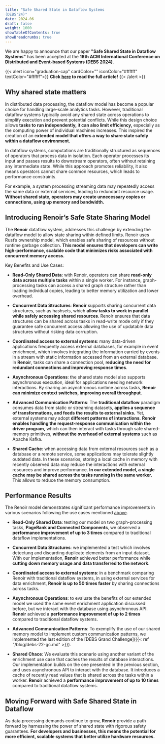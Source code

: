 ```yaml
---
title: "Safe Shared State in Dataflow Systems
(DEBS'24)"
date: 2024-06
draft: false
weight: 1000
showTableOfContents: true
showBreadcrumbs: true
---
```


We are happy to announce that our paper **"Safe Shared State in Dataflow Systems"** has been accepted at the **18th ACM International Conference on Distributed and Event-based Systems (DEBS 2024)**.

{{< alert icon="graduation-cap" cardColor="" iconColor="#ffffff" textColor="#ffffff">}}
**Click 
[here](https://dl.acm.org/doi/10.1145/3629104.3666029)
to read the full article!**
{{< /alert >}}

## Why shared state matters

In distributed data processing, the dataflow model has become a popular choice for handling large-scale analytics tasks. However, traditional dataflow systems typically avoid any shared state across operations to simplify execution and prevent potential conflicts. While this design choice allows **tasks to run independently, it can also limit efficiency,** especially as the computing power of individual machines increases. This inspired the creation of an e**xtended model that offers a way to share state safely within a dataflow environment.**

In dataflow systems, computations are traditionally structured as sequences of operators that process data in isolation. Each operator processes its input and passes results to downstream operators, often without retaining any intermediate state. While this approach promotes reliability, it also means operators cannot share common resources, which leads to performance constraints.

For example, a system processing streaming data may repeatedly access the same data or external services, leading to redundant resource usage. **Without shared state, operators may create unnecessary copies or connections, using up memory and bandwidth.**

## Introducing Renoir’s Safe State Sharing Model
The **Renoir** dataflow system, addresses this challenge by extending the dataflow model to allow state sharing within defined limits. Renoir uses Rust’s ownership model, which enables safe sharing of resources without runtime garbage collection. **This model ensures that developers can write high-performance, scalable code that minimizes risks associated with concurrent memory access.**

Key Benefits and Use Cases:
- **Read-Only Shared Data**:
with Renoir, operators can share **read-only data across multiple tasks** within a single worker. For instance, graph-processing tasks can access a shared graph structure rather than loading individual copies, leading to better memory utilization and lower overhead.

- **Concurrent Data Structures**:
**Renoir** supports sharing concurrent data structures, such as hashsets, which **allow tasks to work in parallel while safely accessing shared resources**. Renoir ensures that data structures can be shared across tasks in read-write mode only if they guarantee safe concurrent access allowing the use of updatable data structures without risking data corruption.

- **Coordinated access to external systems**:
many data-driven applications frequently access external databases, for example in  event enrichment, which involves integrating the information carried by events in a stream with static information accessed from an external database. In **Renoir**, tasks can share a connection pool, **reducing the need for redundant connections and improving response times**.

- **Asynchronous Operations**:
the shared state model also supports asynchronous execution, ideal for applications needing network interactions. By sharing an asynchronous runtime across tasks, **Renoir can minimize context switches, improving overall throughput**.

- **Advanced Communication Patterns**:
The **traditional dataflow** paradigm consumes data from static or streaming datasets, **applies a sequence of transformations, and feeds the results to external sinks.** Yet, external systems may adopt **different patterns of interactions.**
**Renoir enables handling the request-response communication within the driver program,** which can then interact with tasks through safe shared-memory primitives, **without the overhead of external systems** such as Apache Kafka.

- **Shared Cache**: when accessing data from external resources such as a database or a remote service, some applications may tolerate slightly outdated data. In these scenarios, storing a local cache in memory with recently observed data may reduce the interactions with external resources and improve performance. **In our extended model, a single cache may be shared across the tasks running in the same worker.** This allows to reduce the memory consumption.

## Performance Results
The Renoir model demonstrates significant performance improvements in various scenarios following the use cases mentioned [above](#introducing-renoirs-safe-state-sharing-model).

- **Read-Only Shared Data**: testing our model on two graph-processing tasks, **PageRank and Connected Components**, we observed a **performance improvement of up to 3 times** compared to traditional dataflow implementations.

- **Concurrent Data Structures**: we implemented a test which involves detectung and discarding duplicate elements from an input dataset. With our implementation, **Renoir** achieved better performance while **cutting down memory usage and data transferred to the network**.

- **Coordinated access to external systems**: in a benchmark comparing Renoir with traditional dataflow systems, in using external services for data enrichment, **Renoir is up to 50 times faster** by sharing connections across tasks.

- **Asynchronous Operations**: to evaluate the benefits of our extended model we used the same event enrichment application discussed before, but we interact with the database using asynchronous API. **Renoir** achieved a **performance improvement of up to 2 times** compared to traditional dataflow systems.

- **Advanced Communication Patterns**: To exemplify the use of our shared memory model to implement custom communication patterns, we implemented the last edition of the [DEBS Grand Challenge]({{< ref "/blog/debs-22-gc.md" >}}).

- **Shared Chace**: We evaluate this scenario using another variant of the enrichment use case that caches the results of database interactions. Our implementation builds on the one presented in the previous section, and uses asynchronous API to interact with the database. It introduces a cache of recently read values that is shared across the tasks within a worker. **Renoir** achieved a **performance improvement of up to 10 times** compared to traditional dataflow systems.

## Moving Forward with Safe Shared State in Dataflow
As data processing demands continue to grow, **Renoir** provide a path forward by harnessing the power of shared state with rigorous safety guarantees. **For developers and businesses, this means the potential for more efficient, scalable systems that better utilize hardware resources.**
